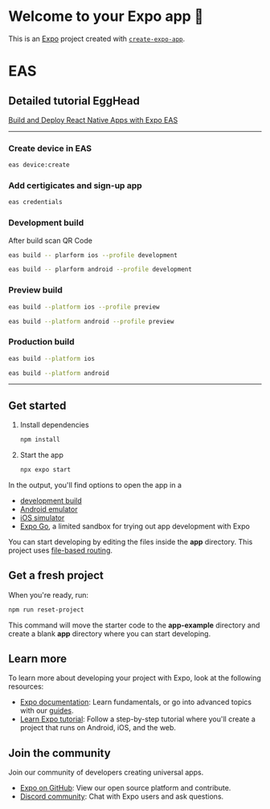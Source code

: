 # Welcome to your Expo app 👋

This is an [Expo](https://expo.dev) project created with [`create-expo-app`](https://www.npmjs.com/package/create-expo-app).



# EAS


## Detailed tutorial EggHead 

[Build and Deploy React Native Apps with Expo EAS](https://egghead.io/lessons/react-native-submit-an-ios-app-to-the-apple-app-store-and-testflight-using-eas)

----

### Create device in EAS

```bash
eas device:create
```

### Add certigicates and sign-up app

```bash
eas credentials
```

### Development build

After build scan QR Code

```bash
eas build -- plarform ios --profile development

eas build -- plarform android --profile development
```

### Preview build

```bash
eas build --platform ios --profile preview

eas build --platform android --profile preview
```

### Production build

```bash
eas build --platform ios

eas build --platform android
```

----

## Get started

1. Install dependencies

   ```bash
   npm install
   ```

2. Start the app

   ```bash
   npx expo start
   ```

In the output, you'll find options to open the app in a

- [development build](https://docs.expo.dev/develop/development-builds/introduction/)
- [Android emulator](https://docs.expo.dev/workflow/android-studio-emulator/)
- [iOS simulator](https://docs.expo.dev/workflow/ios-simulator/)
- [Expo Go](https://expo.dev/go), a limited sandbox for trying out app development with Expo

You can start developing by editing the files inside the **app** directory. This project uses [file-based routing](https://docs.expo.dev/router/introduction).

## Get a fresh project

When you're ready, run:

```bash
npm run reset-project
```

This command will move the starter code to the **app-example** directory and create a blank **app** directory where you can start developing.

## Learn more

To learn more about developing your project with Expo, look at the following resources:

- [Expo documentation](https://docs.expo.dev/): Learn fundamentals, or go into advanced topics with our [guides](https://docs.expo.dev/guides).
- [Learn Expo tutorial](https://docs.expo.dev/tutorial/introduction/): Follow a step-by-step tutorial where you'll create a project that runs on Android, iOS, and the web.

## Join the community

Join our community of developers creating universal apps.

- [Expo on GitHub](https://github.com/expo/expo): View our open source platform and contribute.
- [Discord community](https://chat.expo.dev): Chat with Expo users and ask questions.
